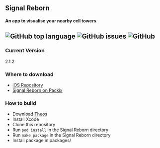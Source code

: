 ## Signal Reborn
#### An app to visualise your nearby cell towers  
![GitHub top language](https://img.shields.io/github/languages/top/CharlieWhile13/SignalReborn?color=purple)
![GitHub issues](https://img.shields.io/github/issues/CharlieWhile13/SignalReborn?color=purple)
![GitHub](https://img.shields.io/github/license/CharlieWhile13/SignalReborn?color=purple)
---
### Current Version
2.1.2
### Where to download
 - [iOS Repository](https://repo.packix.com/)
 - [Signal Reborn on Packix](https://repo.packix.com/package/com.charliewhile.signalreborn/)
### How to build
- Download [Theos](https://github.com/theos/theos)
- Install Xcode
- Clone this repository
- Run `pod install` in the Signal Reborn directory
- Run `make package` in the Signal Reborn directory
- Install package in packages/
